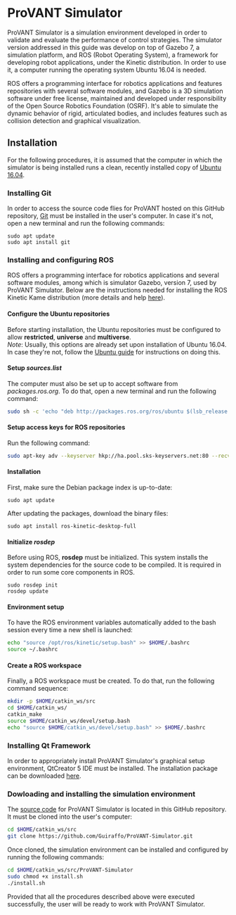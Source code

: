 # ProVANT Simulator

ProVANT Simulator is a simulation environment developed in order to validate and evaluate the performance of control strategies. The simulator version addressed in this guide was develop on top of Gazebo 7, a simulation platform, and ROS (Robot Operating System), a framework for developing robot applications, under the Kinetic distribution. In order to use it, a computer running the operating system Ubuntu 16.04 is needed.

ROS offers a programming interface for robotics applications and features repositories with several software modules, and Gazebo is a 3D simulation software under free license, maintained and developed under responsibility of the Open Source Robotics Foundation (OSRF). It's able to simulate the dynamic behavior of rigid, articulated bodies, and includes features such as collision detection and graphical visualization.

## Installation

For the following procedures, it is assumed that the computer in which the simulator is being installed runs a clean, recently installed copy of [Ubuntu 16.04].

### Installing Git

In order to access the source code flies for ProVANT hosted on this GitHub repository, [Git] must be installed in the user's computer. In case it's not, open a new terminal and run the following commands:
```
sudo apt update
sudo apt install git
```

### Installing and configuring ROS

ROS offers a programming interface for robotics applications and several software modules, among which is simulator Gazebo, version 7, used by ProVANT Simulator. Below are the instructions needed for installing the ROS Kinetic Kame distribution (more details and help [here][ROS Wiki]).

#### Configure the Ubuntu repositories
Before starting installation, the Ubuntu repositories must be configured to allow **restricted**, **universe** and **multiverse**.  
*Note*: Usually, this options are already set upon installation of Ubuntu 16.04. In case they're not, follow the [Ubuntu guide] for instructions on doing this.

#### Setup *sources.list*
The computer must also be set up to accept software from *packages.ros.org*. To do that, open a new terminal and run the following command:

```bash
sudo sh -c 'echo "deb http://packages.ros.org/ros/ubuntu $(lsb_release -sc) main" > /etc/apt/sources.list.d/ros-latest.list'
```

#### Setup access keys for ROS repositories
Run the following command:
```bash
sudo apt-key adv --keyserver hkp://ha.pool.sks-keyservers.net:80 --recv-key 421C365BD9FF1F717815A3895523BAEEB01FA116
```

#### Installation
First, make sure the Debian package index is up-to-date:
```
sudo apt update
```
After updating the packages, download the binary files:
```
sudo apt install ros-kinetic-desktop-full
```

#### Initialize *rosdep*
Before using ROS, **rosdep** must be initialized. This system installs the system dependencies for the source code to be compiled. It is required in order to run some core components in ROS.
```
sudo rosdep init
rosdep update
```

#### Environment setup
To have the ROS environment variables automatically added to the bash session every time a new shell is launched:
```bash
echo "source /opt/ros/kinetic/setup.bash" >> $HOME/.bashrc
source ~/.bashrc
```

#### Create a ROS workspace
Finally, a ROS workspace must be created. To do that, run the following command sequence:
```bash
mkdir -p $HOME/catkin_ws/src
cd $HOME/catkin_ws/
catkin_make
source $HOME/catkin_ws/devel/setup.bash
echo "source $HOME/catkin_ws/devel/setup.bash" >> $HOME/.bashrc
```

### Installing Qt Framework
In order to appropriately install ProVANT Simulator's graphical setup environment, QtCreator 5 IDE must be installed. The installation package can be downloaded [here][Qt Creator].

### Dowloading and installing the simulation environment
The [source code] for ProVANT Simulator is located in this GitHub repository. It must be cloned into the user's computer:
```bash
cd $HOME/catkin_ws/src
git clone https://github.com/Guiraffo/ProVANT-Simulator.git
```
Once cloned, the simulation environment can be installed and configured by running the following commands:
```bash
cd $HOME/catkin_ws/src/ProVANT-Simulator
sudo chmod +x install.sh
./install.sh
```
Provided that all the procedures described above were executed successfully, the user will be ready to work with ProVANT Simulator.


[Git]: https://git-scm.com
[Qt Creator]: https://www.qt.io/download-open-source/?hsCtaTracking=f977210e-de67-475f-a32b-65cec207fd03%7Cd62710cd-e1db-46aa-8d4d-2f1c1ffdacea
[ROS Wiki]: https://wiki.ros.org
[Source code]: https://github.com/Guiraffo/ProVANT-Simulator
[Ubuntu 16.04]: http://releases.ubuntu.com/16.04/
[Ubuntu guide]: https://help.ubuntu.com/community/Repositories/Ubuntu
